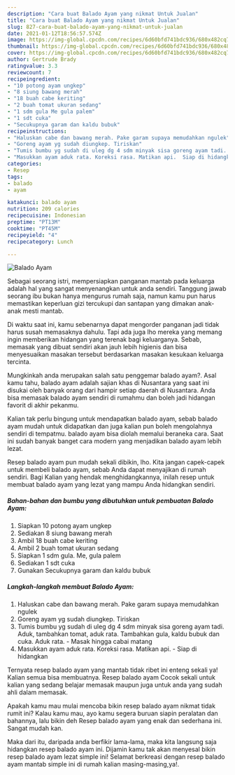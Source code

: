 ```yaml
---
description: "Cara buat Balado Ayam yang nikmat Untuk Jualan"
title: "Cara buat Balado Ayam yang nikmat Untuk Jualan"
slug: 827-cara-buat-balado-ayam-yang-nikmat-untuk-jualan
date: 2021-01-12T18:56:57.574Z
image: https://img-global.cpcdn.com/recipes/6d60bfd741bdc936/680x482cq70/balado-ayam-foto-resep-utama.jpg
thumbnail: https://img-global.cpcdn.com/recipes/6d60bfd741bdc936/680x482cq70/balado-ayam-foto-resep-utama.jpg
cover: https://img-global.cpcdn.com/recipes/6d60bfd741bdc936/680x482cq70/balado-ayam-foto-resep-utama.jpg
author: Gertrude Brady
ratingvalue: 3.3
reviewcount: 7
recipeingredient:
- "10 potong ayam ungkep"
- "8 siung bawang merah"
- "18 buah cabe keriting"
- "2 buah tomat ukuran sedang"
- "1 sdm gula Me gula palem"
- "1 sdt cuka"
- "Secukupnya garam dan kaldu bubuk"
recipeinstructions:
- "Haluskan cabe dan bawang merah. Pake garam supaya memudahkan ngulek"
- "Goreng ayam yg sudah diungkep. Tiriskan"
- "Tumis bumbu yg sudah di uleg dg 4 sdm minyak sisa goreng ayam tadi. Aduk, tambahkan tomat, aduk rata. Tambahkan gula, kaldu bubuk dan cuka. Aduk rata. Masak hingga cabai matang"
- "Masukkan ayam aduk rata. Koreksi rasa. Matikan api.  Siap di hidangkan"
categories:
- Resep
tags:
- balado
- ayam

katakunci: balado ayam 
nutrition: 209 calories
recipecuisine: Indonesian
preptime: "PT13M"
cooktime: "PT45M"
recipeyield: "4"
recipecategory: Lunch

---
```



![Balado Ayam](https://img-global.cpcdn.com/recipes/6d60bfd741bdc936/680x482cq70/balado-ayam-foto-resep-utama.jpg)

Sebagai seorang istri, mempersiapkan panganan mantab pada keluarga adalah hal yang sangat menyenangkan untuk anda sendiri. Tanggung jawab seorang ibu bukan hanya mengurus rumah saja, namun kamu pun harus memastikan keperluan gizi tercukupi dan santapan yang dimakan anak-anak mesti mantab.

Di waktu  saat ini, kamu sebenarnya dapat mengorder panganan jadi tidak harus susah memasaknya dahulu. Tapi ada juga lho mereka yang memang ingin memberikan hidangan yang terenak bagi keluarganya. Sebab, memasak yang dibuat sendiri akan jauh lebih higienis dan bisa menyesuaikan masakan tersebut berdasarkan masakan kesukaan keluarga tercinta. 



Mungkinkah anda merupakan salah satu penggemar balado ayam?. Asal kamu tahu, balado ayam adalah sajian khas di Nusantara yang saat ini disukai oleh banyak orang dari hampir setiap daerah di Nusantara. Anda bisa memasak balado ayam sendiri di rumahmu dan boleh jadi hidangan favorit di akhir pekanmu.

Kalian tak perlu bingung untuk mendapatkan balado ayam, sebab balado ayam mudah untuk didapatkan dan juga kalian pun boleh mengolahnya sendiri di tempatmu. balado ayam bisa diolah memalui beraneka cara. Saat ini sudah banyak banget cara modern yang menjadikan balado ayam lebih lezat.

Resep balado ayam pun mudah sekali dibikin, lho. Kita jangan capek-capek untuk membeli balado ayam, sebab Anda dapat menyajikan di rumah sendiri. Bagi Kalian yang hendak menghidangkannya, inilah resep untuk membuat balado ayam yang lezat yang mampu Anda hidangkan sendiri.

<!--inarticleads1-->

##### Bahan-bahan dan bumbu yang dibutuhkan untuk pembuatan Balado Ayam:

1. Siapkan 10 potong ayam ungkep
1. Sediakan 8 siung bawang merah
1. Ambil 18 buah cabe keriting
1. Ambil 2 buah tomat ukuran sedang
1. Siapkan 1 sdm gula. Me, gula palem
1. Sediakan 1 sdt cuka
1. Gunakan Secukupnya garam dan kaldu bubuk




<!--inarticleads2-->

##### Langkah-langkah membuat Balado Ayam:

1. Haluskan cabe dan bawang merah. Pake garam supaya memudahkan ngulek
1. Goreng ayam yg sudah diungkep. Tiriskan
1. Tumis bumbu yg sudah di uleg dg 4 sdm minyak sisa goreng ayam tadi. Aduk, tambahkan tomat, aduk rata. Tambahkan gula, kaldu bubuk dan cuka. Aduk rata. - Masak hingga cabai matang
1. Masukkan ayam aduk rata. Koreksi rasa. Matikan api.  - Siap di hidangkan




Ternyata resep balado ayam yang mantab tidak ribet ini enteng sekali ya! Kalian semua bisa membuatnya. Resep balado ayam Cocok sekali untuk kalian yang sedang belajar memasak maupun juga untuk anda yang sudah ahli dalam memasak.

Apakah kamu mau mulai mencoba bikin resep balado ayam nikmat tidak rumit ini? Kalau kamu mau, ayo kamu segera buruan siapin peralatan dan bahannya, lalu bikin deh Resep balado ayam yang enak dan sederhana ini. Sangat mudah kan. 

Maka dari itu, daripada anda berfikir lama-lama, maka kita langsung saja hidangkan resep balado ayam ini. Dijamin kamu tak akan menyesal bikin resep balado ayam lezat simple ini! Selamat berkreasi dengan resep balado ayam mantab simple ini di rumah kalian masing-masing,ya!.

